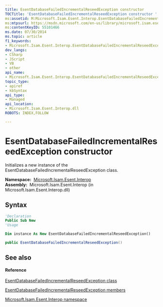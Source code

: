 ```yaml
---
title: EsentDatabaseFailedIncrementalReseedException constructor 
TOCTitle: 'EsentDatabaseFailedIncrementalReseedException constructor '
ms:assetid: M:Microsoft.Isam.Esent.Interop.EsentDatabaseFailedIncrementalReseedException.#ctor
ms:mtpsurl: https://msdn.microsoft.com/en-us/library/microsoft.isam.esent.interop.esentdatabasefailedincrementalreseedexception.esentdatabasefailedincrementalreseedexception(v=EXCHG.10)
ms:contentKeyID: 55101466
ms.date: 07/30/2014
ms.topic: article
f1_keywords:
- Microsoft.Isam.Esent.Interop.EsentDatabaseFailedIncrementalReseedException.EsentDatabaseFailedIncrementalReseedException
dev_langs:
- CSharp
- JScript
- VB
- other
api_name: 
- Microsoft.Isam.Esent.Interop.EsentDatabaseFailedIncrementalReseedException..ctor
topic_type: 
- apiref
- kbSyntax
api_type: 
- Managed
api_location: 
- Microsoft.Isam.Esent.Interop.dll
ROBOTS: INDEX,FOLLOW

---
```


# EsentDatabaseFailedIncrementalReseedException constructor

Initializes a new instance of the EsentDatabaseFailedIncrementalReseedException class.

**Namespace:**  [Microsoft.Isam.Esent.Interop](hh596136\(v=exchg.10\).md)  
**Assembly:**  Microsoft.Isam.Esent.Interop (in Microsoft.Isam.Esent.Interop.dll)

## Syntax

``` vb
'Declaration
Public Sub New
'Usage

Dim instance As New EsentDatabaseFailedIncrementalReseedException()
```

``` csharp
public EsentDatabaseFailedIncrementalReseedException()
```

## See also

#### Reference

[EsentDatabaseFailedIncrementalReseedException class](dn334404\(v=exchg.10\).md)

[EsentDatabaseFailedIncrementalReseedException members](dn334302\(v=exchg.10\).md)

[Microsoft.Isam.Esent.Interop namespace](hh596136\(v=exchg.10\).md)

